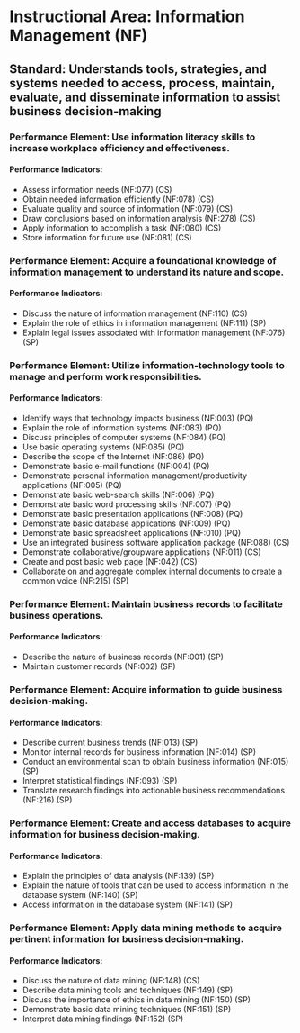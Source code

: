 # Instructional Area: Information Management (NF)

## Standard: Understands tools, strategies, and systems needed to access, process, maintain, evaluate, and disseminate information to assist business decision-making

### Performance Element: Use information literacy skills to increase workplace efficiency and effectiveness.

#### Performance Indicators:

* Assess information needs (NF:077) (CS)
* Obtain needed information efficiently (NF:078) (CS)
* Evaluate quality and source of information (NF:079) (CS)
* Draw conclusions based on information analysis (NF:278) (CS)
* Apply information to accomplish a task (NF:080) (CS)
* Store information for future use (NF:081) (CS)

### Performance Element: Acquire a foundational knowledge of information management to understand its nature and scope.

#### Performance Indicators:

* Discuss the nature of information management (NF:110) (CS)
* Explain the role of ethics in information management (NF:111) (SP)
* Explain legal issues associated with information management (NF:076) (SP)

### Performance Element: Utilize information-technology tools to manage and perform work responsibilities.

#### Performance Indicators:

* Identify ways that technology impacts business (NF:003) (PQ)
* Explain the role of information systems (NF:083) (PQ)
* Discuss principles of computer systems (NF:084) (PQ)
* Use basic operating systems (NF:085) (PQ)
* Describe the scope of the Internet (NF:086) (PQ)
* Demonstrate basic e-mail functions (NF:004) (PQ)
* Demonstrate personal information management/productivity applications (NF:005) (PQ)
* Demonstrate basic web-search skills (NF:006) (PQ)
* Demonstrate basic word processing skills (NF:007) (PQ)
* Demonstrate basic presentation applications (NF:008) (PQ)
* Demonstrate basic database applications (NF:009) (PQ)
* Demonstrate basic spreadsheet applications (NF:010) (PQ)
* Use an integrated business software application package (NF:088) (CS)
* Demonstrate collaborative/groupware applications (NF:011) (CS)
* Create and post basic web page (NF:042) (CS)
* Collaborate on and aggregate complex internal documents to create a common voice (NF:215) (SP)

### Performance Element: Maintain business records to facilitate business operations.

#### Performance Indicators:

* Describe the nature of business records (NF:001) (SP)
* Maintain customer records (NF:002) (SP)

### Performance Element: Acquire information to guide business decision-making.

#### Performance Indicators:

* Describe current business trends (NF:013) (SP)
* Monitor internal records for business information (NF:014) (SP)
* Conduct an environmental scan to obtain business information (NF:015) (SP)
* Interpret statistical findings (NF:093) (SP)
* Translate research findings into actionable business recommendations (NF:216) (SP)

### Performance Element: Create and access databases to acquire information for business decision-making.

#### Performance Indicators:

* Explain the principles of data analysis (NF:139) (SP)
* Explain the nature of tools that can be used to access information in the database system (NF:140) (SP)
* Access information in the database system (NF:141) (SP)

### Performance Element: Apply data mining methods to acquire pertinent information for business decision-making.

#### Performance Indicators:

* Discuss the nature of data mining (NF:148) (CS)
* Describe data mining tools and techniques (NF:149) (SP)
* Discuss the importance of ethics in data mining (NF:150) (SP)
* Demonstrate basic data mining techniques (NF:151) (SP)
* Interpret data mining findings (NF:152) (SP)

